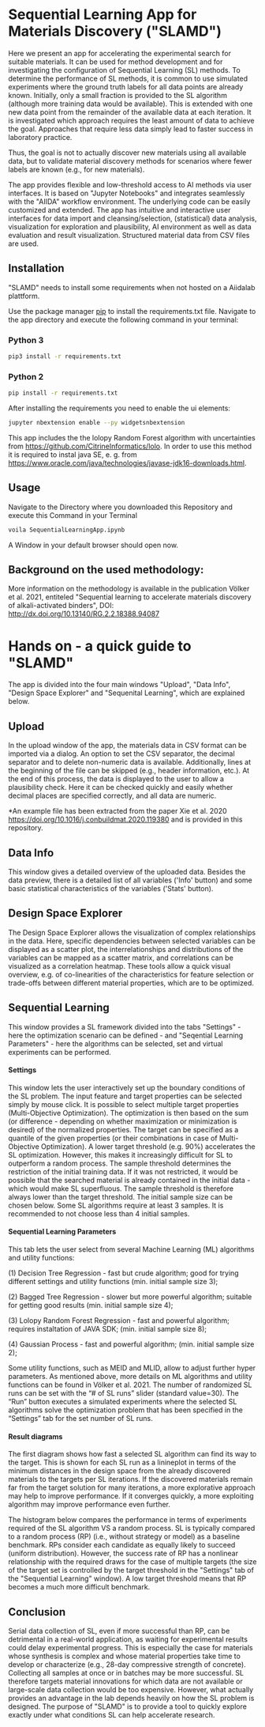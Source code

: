 # Sequential Learning App for Materials Discovery ("SLAMD")
Here we present an app for accelerating the experimental search for suitable materials. It can be used for method development and for investigating the configuration of Sequential Learning (SL) methods. 
To determine the performance of SL methods, it is common to use simulated experiments where the ground truth labels for all data points are already known. Initially, only a small fraction is provided to the SL algorithm (although more training data would be available). This is extended with one new data point from the remainder of the available data at each iteration. It is investigated which approach requires the least amount of data to achieve the goal. Approaches that require less data simply lead to faster success in laboratory practice. 

Thus, the goal is not to actually discover new materials using all available data, but to validate material discovery methods for scenarios where fewer labels are known (e.g., for new materials).

The app provides flexible and low-threshold access to AI methods via user interfaces. It is based on "Jupyter Notebooks" and integrates seamlessly with the "AIIDA" workflow environment. The underlying code can be easily customized and extended. The app has intuitive and interactive user interfaces for data import and cleansing/selection, (statistical) data analysis, visualization for exploration and plausibility, AI environment as well as data evaluation and result visualization. Structured material data from CSV files are used.

## Installation

"SLAMD" needs to install some requirements when not hosted on a Aiidalab plattform.

Use the package manager [pip](https://pip.pypa.io/en/stable/) to install the requirements.txt file.
Navigate to the app directory and execute the following command in your terminal:

### Python 3
```bash
pip3 install -r requirements.txt
```
### Python 2

```bash
pip install -r requirements.txt
```
After installing the requirements you need to enable the ui elements:

```bash
jupyter nbextension enable --py widgetsnbextension
```
This app includes the the lolopy Random Forest algorithm with uncertainties from https://github.com/CitrineInformatics/lolo. In order to use this method it is required to instal java SE, e. g. from https://www.oracle.com/java/technologies/javase-jdk16-downloads.html.

## Usage

Navigate to the Directory where you downloaded this Repository and execute this Command in your Terminal

```bash
voila SequentialLearningApp.ipynb
```

A Window in your default browser should open now.

## Background on the used methodology: 

More information on the methodology is available in the publication Völker et al. 2021, entiteled "Sequential learning to accelerate materials discovery of alkali-activated binders", DOI: http://dx.doi.org/10.13140/RG.2.2.18388.94087 

# Hands on - a quick guide to "SLAMD"

The app is divided into the four main windows "Upload", "Data Info", "Design Space Explorer" and "Sequenital Learning", which are explained below. 

## Upload
In the upload window of the app, the materials data in CSV format can be imported via a dialog. An option to set the CSV separator, the decimal separator and to delete non-numeric data is available. Additionally, lines at the beginning of the file can be skipped (e.g., header information, etc.). At the end of this process, the data is displayed to the user to allow a plausibility check. Here it can be checked quickly and easily whether decimal places are specified correctly, and all data are numeric.

*An example file has been extracted from the paper Xie et al. 2020 https://doi.org/10.1016/j.conbuildmat.2020.119380 and is provided in this repository.

## Data Info
This window gives a detailed overview of the uploaded data. Besides the data preview, there is a detailed list of all variables ('Info' button) and some basic statistical characteristics of the variables ('Stats' button).

## Design Space Explorer
The Design Space Explorer allows the visualization of complex relationships in the data. Here, specific dependencies between selected variables can be displayed as a scatter plot, the interrelationships and distributions of the variables can be mapped as a scatter matrix, and correlations can be visualized as a correlation heatmap. These tools allow a quick visual overview, e.g. of co-linearities of the characteristics for feature selection or trade-offs between different material properties, which are to be optimized.

## Sequential Learning
This window provides a SL framework divided into the tabs "Settings" - here the optimization scenario can be defined - and "Seqential Learning Parameters" - here the algorithms can be selected, set and virtual experiments can be performed. 

#### Settings
This window lets the user interactively set up the boundary conditions of the SL problem. The input feature and target properties can be selected simply by mouse click. It is possible to select multiple target properties (Multi-Objective Optimization). The optimization is then based on the sum (or difference - depending on whether maximization or minimization is desired) of the normalized properties. 
The target can be specified as a quantile of the given properties (or their combinations in case of Multi-Objective Optimization). A lower target threshold (e.g. 90%) accelerates the SL optimization. However, this makes it increasingly difficult for SL to outperform a random process. 
The sample threshold determines the restriction of the initial training data. If it was not restricted, it would be possible that the searched material is already contained in the initial data - which would make SL superfluous. The sample threshold is therefore always lower than the target threshold. 
The initial sample size can be chosen below. Some SL algorithms require at least 3 samples. It is recommended to not choose less than 4 initial samples. 

#### Sequential Learning Parameters
This tab lets the user select from several Machine Learning (ML) algorithms and utility functions:

(1) Decision Tree Regression - fast but crude algorithm; good for trying different settings and utility functions (min. initial sample size 3); 

(2) Bagged Tree Regression - slower but more powerful algorithm; suitable for getting good results (min. initial sample size 4); 

(3) Lolopy Random Forest Regression - fast and powerful algorithm; requires instaltation of JAVA SDK; (min. initial sample size 8); 

(4) Gaussian Process - fast and powerful algorithm; (min. initial sample size 2);  

Some utility functions, such as MEID and MLID, allow to adjust further hyper parameters. As mentioned above, more details on ML algorithms and utility functions can be found in Völker et al. 2021.
The number of randomized SL runs can be set with the “# of SL runs” slider (standard value=30). The “Run” button executes a simulated experiments where the selected SL algorithms solve the optimization problem that has been specified in the “Settings” tab for the set number of SL runs. 

#### Result diagrams
The first diagram shows how fast a selected SL algorithm can find its way to the target. This is shown for each SL run as a linineplot in terms of the minimum distances in the design space from the already discovered materials to the targets per SL iterations.  If the discovered materials remain far from the target solution for many iterations, a more explorative approach may help to improve performance. If it converges quickly, a more exploiting algorithm may improve performance even further. 

The histogram below compares the performance in terms of experiments required of the SL algorithm VS a random process. SL is typically compared to a random process (RP) (i.e., without strategy or model) as a baseline benchmark. RPs consider each candidate as equally likely to succeed (uniform distribution). However, the success rate of RP has a nonlinear relationship with the required draws for the case of multiple targets (the size of the target set is controlled by the target threshold in the "Settings" tab of the "Sequential Learning" window). A low target threshold means that RP becomes a much more difficult benchmark.

## Conclusion
Serial data collection of SL, even if more successful than RP, can be detrimental in a real-world application, as waiting for experimental results could delay experimental progress. This is especially the case for materials whose synthesis is complex and whose material properties take time to develop or characterize (e.g., 28-day compressive strength of concrete). Collecting all samples at once or in batches may be more successful. 
SL therefore targets material innovations for which data are not available or large-scale data collection would be too expensive. However, what actually provides an advantage in the lab depends heavily on how the SL problem is designed. 
The purpose of "SLAMD" is to provide a tool to quickly explore exactly under what conditions SL can help accelerate research. 



